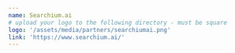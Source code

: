 ```yaml
---
name: Searchium.ai
# upload your logo to the following directory - must be square
logo: '/assets/media/partners/searchiumai.png'
link: 'https://www.searchium.ai/'
---
```

